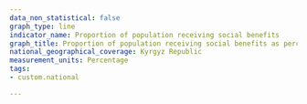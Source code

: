 ```yaml
---
data_non_statistical: false
graph_type: line
indicator_name: Proportion of population receiving social benefits
graph_title: Proportion of population receiving social benefits as percentage of total population
national_geographical_coverage: Kyrgyz Republic
measurement_units: Percentage
tags:
- custom.national

---
```

